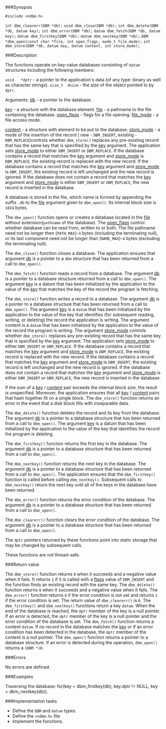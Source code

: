 ###Synopsis

`#include <ndbm.h>`

`int dbm_clearerr(DBM *db);`
`void dbm_close(DBM *db);`
`int dbm_delete(DBM *db, datum key);`
`int dbm_error(DBM *db);`
`datum dbm_fetch(DBM *db, datum key);`
`datum dbm_firstkey(DBM *db);`
`datum dbm_nextkey(DBM *db);`
`DBM *dbm_open(const char *file, int open_flags, mode_t file_mode);`
`int dbm_store(DBM *db, datum key, datum content, int store_mode);`

###Description

The functions operate on key-value databases consisting of `datum` structures including the following members:

`void   *dptr` - a pointer to the application's data (of any type: binary as well as character strings). 
`size_t  dsize` - the size of the object pointed to by `dptr`. 
 
Arguments:
<u>db</u> - a pointer to the database.

<u>key</u> - a structure with the database element.
<u>file</u> - a pathname to the file containing the database.
<u>open_flags</u> - flags for a file opening.
<u>file_mode</u> - a file access mode.

<u>content</u> - a structure with element to be put to the database.
<u>store_mode</u> - a mode of the insertion of the record ( new - `DBM_INSERT`, existing - `DBM_REPLACE`)controls whether `dbm_store()` replaces any pre-existing record that has the same key that is specified by the <u>key</u> argument. The application sets <u>store_mode</u> to either `DBM_INSERT` or `DBM_REPLACE`. If the database contains a record that matches the <u>key</u> argument and <u>store_mode</u> is `DBM_REPLACE`, the existing record is replaced with the new record. If the database contains a record that matches the <u>key</u> argument and <u>store_mode</u> is `DBM_INSERT`, the existing record is left unchanged and the new record is ignored. If the database does not contain a record that matches the <u>key</u> argument and <u>store_mode</u> is either `DBM_INSERT` or `DBM_REPLACE`, the new record is inserted in the database.
 
A database is stored in the file, which name is formed by appending the suffix `.db` to the <u>file</u> argument given to `dbm_open()`. 
Its internal block size is `1024` bytes.

The `dbm_open()` function opens or creates a database located in the <u>file</u> without extension(`pathname` of the database). The <u>open_flags</u> control whether database can be read from, written to or both. 
The file pathname need not be longer then {`PATH_MAX`}-`4` bytes (including the terminating null), or its last component need not be longer than {`NAME_MAX`}-`4` bytes (excluding the terminating null).

The `dbm_close()` function closes a database. The application ensures that argument <u>db</u> is a pointer to a `dbm` structure that has been returned from a call to `dbm_open()`.

The `dbm_fetch()` function reads a record from a database. The argument <u>db</u> is a pointer to a database structure returned from a call to `dbm_open()`. The argument <u>key</u> is a datum that has been initialized by the application to the value of the <u>key</u> that matches the key of the record the program is fetching.

The `dbm_store()` function writes a record to a database. The argument <u>db</u> is a pointer to a database structure that has been returned from a call to `dbm_open()`. The argument <u>key</u> is a `datum` that has been initialized by the application to the value of the key that identifies (for subsequent reading, writing, or deleting) the record the application is writing. The argument content is a `datum` that has been initialized by the application to the value of the record the program is writing. The argument <u>store_mode</u> controls whether `dbm_store()` replaces any pre-existing record that has the same key that is specified by the <u>key</u> argument. The application sets <u>store_mode</u> to either `DBM_INSERT` or `DBM_REPLACE`. If the database contains a record that matches the <u>key</u> argument and <u>store_mode</u> is `DBM_REPLACE`, the existing record is replaced with the new record. If the database contains a record that matches the <u>key</u> argument and <u>store_mode</u> is `DBM_INSERT`, the existing record is left unchanged and the new record is ignored. If the database does not contain a record that matches the <u>key</u> argument and <u>store_mode</u> is either `DBM_INSERT` or `DBM_REPLACE`, the new record is inserted in the database.

If the sum of a <u>key</u> / <u>content</u> pair exceeds the internal block size, the result is unspecified. Moreover, the application ensures that all <u>key</u> / <u>content</u> pairs that hash together fit on a single block. The `dbm_store()` function returns an error in the event that a disk block fills with inseparable data.

The `dbm_delete()` function deletes the record and its key from the database. The argument <u>db</u> is a pointer to a database structure that has been returned from a call to `dbm_open()`. The argument <u>key</u> is a datum that has been initialized by the application to the value of the key that identifies the record the program is deleting.

The `dbm_firstkey()` function returns the first key in the database. The argument <u>db</u> is a pointer to a database structure that has been returned from a call to `dbm_open()`.

The `dbm_nextkey()` function returns the next key in the database. The argument <u>db</u> is a pointer to a database structure that has been returned from a call to `dbm_open()`. The application ensures that the `dbm_firstkey()` function is called before calling `dbm_nextkey()`. Subsequent calls to `dbm_nextkey()` return the next key until all of the keys in the database have been returned.

The `dbm_error()` function returns the error condition of the database. The argument <u>db</u> is a pointer to a database structure that has been returned from a call to `dbm_open()`.

The `dbm_clearerr()` function clears the error condition of the database. The argument <u>db</u> is a pointer to a database structure that has been returned from a call to `dbm_open()`.

The `dptr` pointers returned by these functions point into static storage that may be changed by subsequent calls.

These functions are not thread-safe.

###Return value

The `dbm_store()` function returns `0` when it succeeds and a negative value when it fails. It returns `1` if it is called with a <u>flags</u> value of `DBM_INSERT` and the function finds an existing record with the same key.
The `dbm_delete()` function returns `0` when it succeeds and a negative value when it fails.
The `dbm_error()` function  returns `0` if the error condition is not set and returns `1` if the error condition is set.
The return value of `dbm_clearerr()` is `0`.
The `dbm_firstkey()` and `dbm_nextkey()` functions  return a key `datum`. When the end of the database is reached, the `dptr` member of the key is a null pointer. If an error is detected, the `dptr` member of the key  is a null pointer and the error condition of the database is set.
The `dbm_fetch()` function  returns a content `datum`. If no record in the database matches the <u>key</u> or if an error condition has been detected in the database, the `dptr` member of the content is a null pointer.
The `dbm_open()` function  returns a pointer to a database structure. If an error is detected during the operation, `dbm_open()` returns a `(DBM *)0`.

###Errors

No errors are defined.

###Examples

Traversing the database:
for(key = dbm_firstkey(db); key.dptr != NULL; key = dbm_nextkey(db));

###Implementation tasks
* Define the `DBM` and `datum` types.
* Define the `<ndbm.h>` file
* Implement the functions.